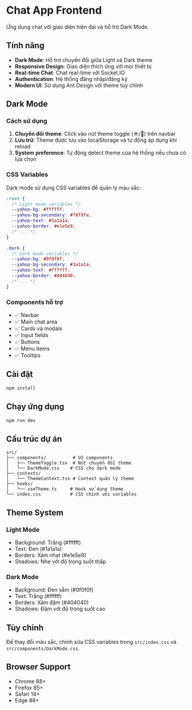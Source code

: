 # Chat App Frontend

Ứng dụng chat với giao diện hiện đại và hỗ trợ Dark Mode.

## Tính năng

- **Dark Mode**: Hỗ trợ chuyển đổi giữa Light và Dark theme
- **Responsive Design**: Giao diện thích ứng với mọi thiết bị
- **Real-time Chat**: Chat real-time với Socket.IO
- **Authentication**: Hệ thống đăng nhập/đăng ký
- **Modern UI**: Sử dụng Ant Design với theme tùy chỉnh

## Dark Mode

### Cách sử dụng

1. **Chuyển đổi theme**: Click vào nút theme toggle (☀️/🌙) trên navbar
2. **Lưu trữ**: Theme được lưu vào localStorage và tự động áp dụng khi reload
3. **System preference**: Tự động detect theme của hệ thống nếu chưa có lựa chọn

### CSS Variables

Dark mode sử dụng CSS variables để quản lý màu sắc:

```css
:root {
  /* Light mode variables */
  --yahoo-bg: #ffffff;
  --yahoo-bg-secondary: #f8f9fa;
  --yahoo-text: #1a1a1a;
  --yahoo-border: #e1e5e9;
  /* ... */
}

.dark {
  /* Dark mode variables */
  --yahoo-bg: #0f0f0f;
  --yahoo-bg-secondary: #1a1a1a;
  --yahoo-text: #ffffff;
  --yahoo-border: #404040;
  /* ... */
}
```

### Components hỗ trợ

- ✅ Navbar
- ✅ Main chat area
- ✅ Cards và modals
- ✅ Input fields
- ✅ Buttons
- ✅ Menu items
- ✅ Tooltips

## Cài đặt

```bash
npm install
```

## Chạy ứng dụng

```bash
npm run dev
```

## Cấu trúc dự án

```
src/
├── components/          # UI components
│   ├── ThemeToggle.tsx  # Nút chuyển đổi theme
│   └── DarkMode.css    # CSS cho dark mode
├── contexts/
│   └── ThemeContext.tsx # Context quản lý theme
├── hooks/
│   └── useTheme.ts     # Hook sử dụng theme
└── index.css           # CSS chính với variables
```

## Theme System

### Light Mode
- Background: Trắng (#ffffff)
- Text: Đen (#1a1a1a)
- Borders: Xám nhạt (#e1e5e9)
- Shadows: Nhẹ với độ trong suốt thấp

### Dark Mode
- Background: Đen sẫm (#0f0f0f)
- Text: Trắng (#ffffff)
- Borders: Xám đậm (#404040)
- Shadows: Đậm với độ trong suốt cao

## Tùy chỉnh

Để thay đổi màu sắc, chỉnh sửa CSS variables trong `src/index.css` và `src/components/DarkMode.css`.

## Browser Support

- Chrome 88+
- Firefox 85+
- Safari 14+
- Edge 88+
